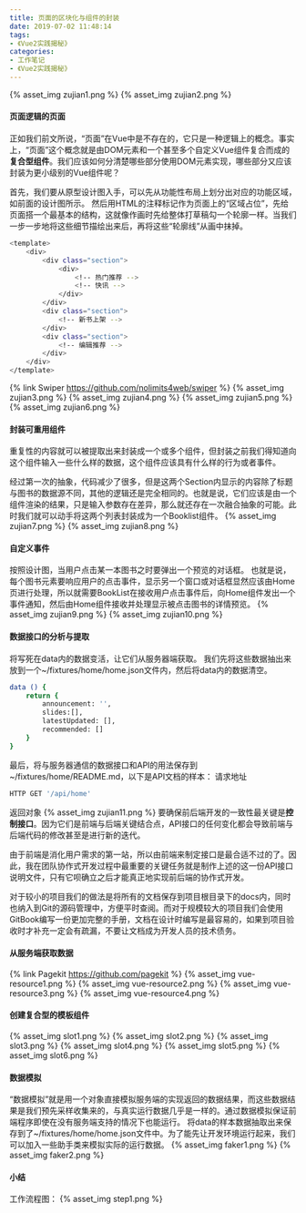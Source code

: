 ```yaml
---
title: 页面的区块化与组件的封装
date: 2019-07-02 11:48:14
tags:
- 《Vue2实践揭秘》
categories: 
- 工作笔记
- 《Vue2实践揭秘》
---
```


{% asset_img zujian1.png %}
{% asset_img zujian2.png %}

#### 页面逻辑的页面
正如我们前文所说，“页面”在Vue中是不存在的，它只是一种逻辑上的概念。事实上，“页面”这个概念就是由DOM元素和一个甚至多个自定义Vue组件复合而成的<strong>复合型组件</strong>。我们应该如何分清楚哪些部分使用DOM元素实现，哪些部分又应该封装为更小级别的Vue组件呢？

首先，我们要从原型设计图入手，可以先从功能性布局上划分出对应的功能区域，如前面的设计图所示。
然后用HTML的注释标记作为页面上的“区域占位”，先给页面搭一个最基本的结构，这就像作画时先给整体打草稿勾一个轮廓一样。当我们一步一步地将这些细节描绘出来后，再将这些“轮廓线”从画中抹掉。

```bash
<template>
    <div>
        <div class="section">
            <div>
                <!-- 热门推荐 -->
                <!-- 快讯 -->
            </div>
        </div>
        <div class="section">
            <!-- 新书上架 -->
        </div>
        <div class="section">
            <!-- 编辑推荐 -->
        </div>
    </div>
</template>
```
{% link Swiper  https://github.com/nolimits4web/swiper  %}
{% asset_img zujian3.png %}
{% asset_img zujian4.png %}
{% asset_img zujian5.png %}
{% asset_img zujian6.png %}
#### 封装可重用组件
重复性的内容就可以被提取出来封装成一个或多个组件，但封装之前我们得知道向这个组件输入一些什么样的数据，这个组件应该具有什么样的行为或者事件。

经过第一次的抽象，代码减少了很多，但是这两个Section内显示的内容除了标题与图书的数据源不同，其他的逻辑还是完全相同的。也就是说，它们应该是由一个组件渲染的结果，只是输入参数存在差异，那么就还存在一次融合抽象的可能。此时我们就可以动手将这两个列表封装成为一个Booklist组件。
{% asset_img zujian7.png %}
{% asset_img zujian8.png %}

#### 自定义事件
按照设计图，当用户点击某一本图书之时要弹出一个预览的对话框。
也就是说，每个图书元素要响应用户的点击事件，显示另一个窗口或对话框显然应该由Home页进行处理，所以就需要BookList在接收用户点击事件后，向Home组件发出一个事件通知，然后由Home组件接收并处理显示被点击图书的详情预览。
{% asset_img zujian9.png %}
{% asset_img zujian10.png %}

#### 数据接口的分析与提取
将写死在data内的数据变活，让它们从服务器端获取。
我们先将这些数据抽出来放到一个~/fixtures/home/home.json文件内，然后将data内的数据清空。
```bash
data () {
    return {
        announcement: '',
        slides:[],
        latestUpdated: [],
        recommended: []
    }
}
```
最后，将与服务器通信的数据接口和API的用法保存到~/fixtures/home/README.md，以下是API文档的样本：
请求地址
```bash
HTTP GET '/api/home'
```
返回对象
{% asset_img zujian11.png %}
要确保前后端开发的一致性最关键是<strong>控制接口</strong>。因为它们是前端与后端关键结合点，API接口的任何变化都会导致前端与后端代码的修改甚至是进行新的迭代。

由于前端是消化用户需求的第一站，所以由前端来制定接口是最合适不过的了。因此，我在团队协作式开发过程中最重要的关键任务就是制作上述的这一份API接口说明文件，只有它呗确立之后才能真正地实现前后端的协作式开发。

对于较小的项目我们的做法是将所有的文档保存到项目根目录下的docs内，同时也纳入到Git的源码管理中，方便平时查阅。而对于规模较大的项目我们会使用GitBook编写一份更加完整的手册，文档在设计时编写是最容易的，如果到项目验收时才补充一定会有疏漏，不要让文档成为开发人员的技术债务。

#### 从服务端获取数据
{% link Pagekit https://github.com/pagekit %}
{% asset_img vue-resource1.png %}
{% asset_img vue-resource2.png %}
{% asset_img vue-resource3.png %}
{% asset_img vue-resource4.png %}

#### 创建复合型的模板组件
{% asset_img slot1.png %}
{% asset_img slot2.png %}
{% asset_img slot3.png %}
{% asset_img slot4.png %}
{% asset_img slot5.png %}
{% asset_img slot6.png %}

#### 数据模拟
“数据模拟”就是用一个对象直接模拟服务端的实现返回的数据结果，而这些数据结果是我们预先采样收集来的，与真实运行数据几乎是一样的。通过数据模拟保证前端程序即使在没有服务端支持的情况下也能运行。
将data的样本数据抽取出来保存到了~/fixtures/home/home.json文件中。为了能先让开发环境运行起来，我们可以加入一些助手类来模拟实际的运行数据。
{% asset_img faker1.png %}
{% asset_img faker2.png %}
 
#### 小结
工作流程图：
{% asset_img step1.png %}